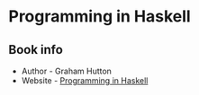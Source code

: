 # Programming in Haskell

## Book info

* Author - Graham Hutton
* Website - [Programming in Haskell](http://www.cs.nott.ac.uk/~pszgmh/book.html)
